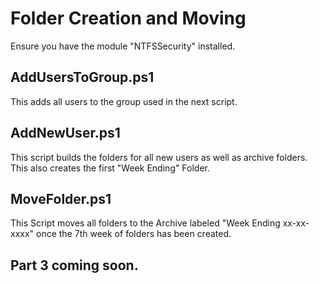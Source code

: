 # Folder Creation and Moving

Ensure you have the module "NTFSSecurity" installed.

## AddUsersToGroup.ps1

This adds all users to the group used in the next script.


## AddNewUser.ps1

This script builds the folders for all new users as well as archive folders. This also creates the first "Week Ending" Folder.

## MoveFolder.ps1

This Script moves all folders to the Archive labeled "Week Ending xx-xx-xxxx" once the 7th week of folders has been created.

## Part 3 coming soon.